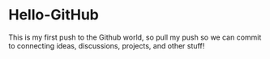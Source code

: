 # Hello-GitHub
This is my first push to the Github world, so pull my push so we can commit to connecting ideas, discussions, projects, and other stuff!
